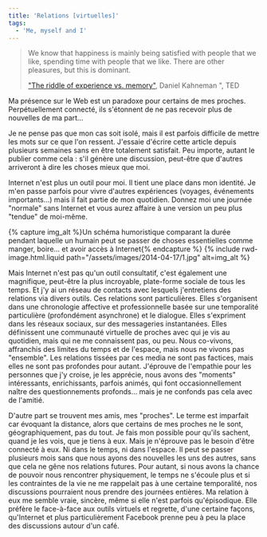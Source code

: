 ```yaml
---
title: 'Relations [virtuelles]'
tags:
  - 'Me, myself and I'
---
```


> We know that happiness is mainly being satisfied with people that we
> like, spending time with people that we like. There are other pleasures, but
> this is dominant.
>
> ["The riddle of experience vs. memory"](http://www.ted.com/talks/daniel_kahneman_the_riddle_of_experience_vs_memory '"The riddle of experience vs. memory", Daniel Kahneman ", TED'), Daniel
> Kahneman &quot;, TED

Ma présence sur le Web est un paradoxe pour certains de mes proches.
Perpétuellement connecté, ils s'étonnent de ne pas recevoir plus de nouvelles de
ma part…

<!-- more -->

Je ne pense pas que mon cas soit isolé, mais il est parfois difficile de mettre
les mots sur ce que l'on ressent. J'essaie d'écrire cette article depuis
plusieurs semaines sans en être totalement satisfait. Peu importe, autant le
publier comme cela&nbsp;: s'il génère une discussion, peut-être que d'autres
arriveront à dire les choses mieux que moi.

Internet n'est plus un outil pour moi. Il tient une place dans mon identité. Je
m'en passe parfois pour vivre d'autres expériences (voyages, événements
importants…) mais il fait partie de mon quotidien. Donnez moi une journée
"normale" sans Internet et vous aurez affaire à une version un peu plus "tendue"
de moi-même.

{% capture img_alt %}Un schéma humoristique comparant la durée pendant laquelle
un humain peut se passer de choses essentielles comme manger, boire… et avoir
accès à Internet{% endcapture %} {% include rwd-image.html.liquid
path="/assets/images/2014-04-17/1.jpg"
alt=img_alt
%}

Mais Internet n'est pas qu'un outil consultatif, c'est également une magnifique,
peut-être la plus incroyable, plate-forme sociale de tous les temps. Et j'y ai
un réseau de contacts avec lesquels j'entretiens des relations via divers
outils. Ces relations sont particulières. Elles s'organisent dans une
chronologie affective et professionnelle basée sur une temporalité particulière
(profondément asynchrone) et le dialogue. Elles s'expriment dans les réseaux
sociaux, sur des messageries instantanées. Elles définissent une communauté
virtuelle de proches avec qui je vis au quotidien, mais qui ne me connaissent
pas, ou peu. Nous co-vivons, affranchis des limites du temps et de l'espace,
mais nous ne vivons pas "ensemble". Les relations tissées par ces media ne sont
pas factices, mais elles ne sont pas profondes pour autant. J'éprouve de
l'empathie pour les personnes que j'y croise, je les apprécie, nous avons des
"moments" intéressants, enrichissants, parfois animés, qui font
occasionnellement naître des questionnements profonds… mais je ne confonds pas
cela avec de l'amitié.

D'autre part se trouvent mes amis, mes "proches". Le terme est imparfait car
évoquant la distance, alors que certains de mes proches ne le sont,
géographiquement, pas du tout. Je fais mon possible pour qu'ils sachent, quand
je les vois, que je tiens à eux. Mais je n'éprouve pas le besoin d'être connecté
à eux. Ni dans le temps, ni dans l'espace. Il peut se passer plusieurs mois sans
que nous ayons des nouvelles les uns des autres, sans que cela ne gêne nos
relations futures. Pour autant, si nous avons la chance de pouvoir nous
rencontrer physiquement, le temps ne s'écoule plus et si les contraintes de la
vie ne me rappelait pas à une certaine temporalité, nos discussions pourraient
nous prendre des journées entières. Ma relation à eux me semble vraie, sincère,
même si elle n'est parfois qu'épisodique. Elle préfère le face-à-face aux outils
virtuels et regrette, d'une certaine façons, qu'Internet et plus
particulièrement Facebook prenne peu à peu la place des discussions autour d'un
café.
